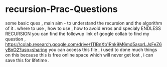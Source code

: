 # recursion-Prac-Questions
some basic ques , 
main aim - to understand the recursion and the algorithm of it . where to use , how to use , how to avoid erros and specialy ENDLESS RECURSION
you can find the followup link of google collab to find my question , 
https://colab.research.google.com/drive/1TlBnXb1Rnk9M6md5asxrLJsFeZ6yBnO2?usp=sharing
you can access this file , i used to done much things on this because this is free online space which will never get lost , 
i can save this for lifetime .
